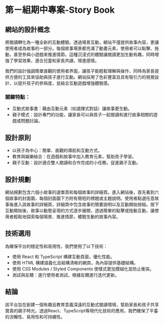 # 第ㄧ組期中專案-Story Book

## 網站的設計概念
將閱讀轉化為一種全新的互動體驗。透過場景互動，網站不僅提供故事內容，更讓使用者成為故事的一部分。每個故事場景都充滿了動畫元素，使用者可以點擊、拖動，甚至參與小遊戲來推進情節。這種沉浸式的體驗讓閱讀更加生動有趣，同時增強了學習效果，適合兒童和家長共讀，增進感情。

我們的設計強調簡單直觀的使用者界面，讓孩子能輕鬆理解與操作，同時為家長提供方便的工具來協助與孩子進行互動。網站採用了色彩豐富且具有吸引力的視覺設計，以提升孩子的參與度，並結合互動遊戲增強體驗感。

### 關鍵特點：
* 互動式故事書：藉由互動元素（如選擇式對話）讓故事更生動。
* 親子模式：設計專門的功能，讓家長可以與孩子一起閱讀和進行故事相關的遊戲或問題討論。

## 設計原則
* 以孩子為中心：簡單、直觀的導航和互動方式。
* 教育與娛樂結合：在遊戲和故事中加入教育元素，幫助孩子學習。
* 親子互動：設計適合雙人閱讀和合作完成的小任務，促進親子互動。

## 設計規劃
網站規劃包含六個小故事的選單頁和每個故事的詳細頁。進入網站後，首先看到六個故事的封面圖，每個封面圖下方附有簡短的標題或主題說明。使用者點選任意故事後進入該故事的詳細頁，詳細頁中包含故事的簡要說明以及互動開始按鈕。按下互動開始後，故事以動態呈現的方式逐步展開，透過簡單的點擊或拖動互動，讓使用者輕鬆地探索每個場景、推進情節，體驗生動的故事內容。

## 技術選用
為確保平台的穩定性和易用性，我們使用了以下技術：
* 使用 React 和 TypeScript 構建互動頁面，優化性能。
* 使用 HTML 構建語義化且結構清晰的網頁，為內容提供基礎結構。
* 使用 CSS Modules / Styled Components 使樣式更加模組化並防止衝突。
* 測試與反饋：進行使用者測試，根據反饋進行迭代更新。

## 結論
該平台旨在創建一個有趣且教育意義深遠的互動式閱讀環境，幫助家長和孩子共享寶貴的親子時光。透過React、TypeScript等現代化技術的應用，我們確保了平臺的流暢性、易用性和可持續性。